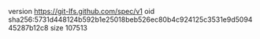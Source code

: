 version https://git-lfs.github.com/spec/v1
oid sha256:5731d448124b592b1e25018beb526ec80b4c924125c3531e9d509445287b12c8
size 107513
